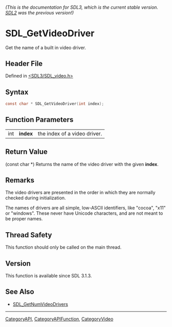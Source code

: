 ###### (This is the documentation for SDL3, which is the current stable version. [SDL2](https://wiki.libsdl.org/SDL2/) was the previous version!)
# SDL_GetVideoDriver

Get the name of a built in video driver.

## Header File

Defined in [<SDL3/SDL_video.h>](https://github.com/libsdl-org/SDL/blob/main/include/SDL3/SDL_video.h)

## Syntax

```c
const char * SDL_GetVideoDriver(int index);
```

## Function Parameters

|     |           |                              |
| --- | --------- | ---------------------------- |
| int | **index** | the index of a video driver. |

## Return Value

(const char *) Returns the name of the video driver with the given
**index**.

## Remarks

The video drivers are presented in the order in which they are normally
checked during initialization.

The names of drivers are all simple, low-ASCII identifiers, like "cocoa",
"x11" or "windows". These never have Unicode characters, and are not meant
to be proper names.

## Thread Safety

This function should only be called on the main thread.

## Version

This function is available since SDL 3.1.3.

## See Also

- [SDL_GetNumVideoDrivers](SDL_GetNumVideoDrivers)

----
[CategoryAPI](CategoryAPI), [CategoryAPIFunction](CategoryAPIFunction), [CategoryVideo](CategoryVideo)

